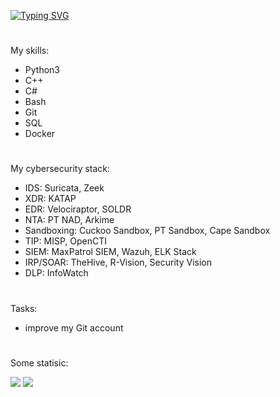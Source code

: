 
 [![Typing SVG](https://readme-typing-svg.herokuapp.com?font=Square+Peg&size=28&duration=8000&color=219908&background=FFFAFB00&center=false&vCenter=true&multiline=true&lines=Software+developer+%26+CTF+player)](https://git.io/typing-svg)

#
My skills:

- Python3 
- C++ 
- C#
- Bash
- Git
- SQL
- Docker

#
My cybersecurity stack:

- IDS: Suricata, Zeek
- XDR: KATAP
- EDR: Velociraptor, SOLDR
- NTA: PT NAD, Arkime
- Sandboxing: Cuckoo Sandbox, PT Sandbox, Cape Sandbox
- TIP: MISP, OpenCTI
- SIEM: MaxPatrol SIEM, Wazuh, ELK Stack
- IRP/SOAR: TheHive, R-Vision, Security Vision
- DLP: InfoWatch

#
Tasks:

- improve my Git account

#

Some statisic:

![](https://github-profile-summary-cards.vercel.app/api/cards/most-commit-language?username=SeregaDeveloper&theme=solarized_dark)
![](https://github-profile-summary-cards.vercel.app/api/cards/repos-per-language?username=SeregaDeveloper&theme=solarized_dark)
